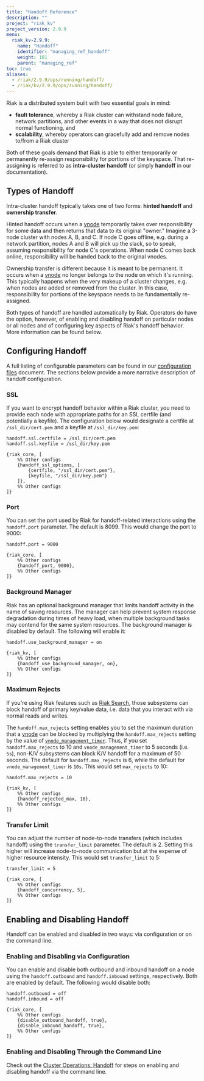 ```yaml
---
title: "Handoff Reference"
description: ""
project: "riak_kv"
project_version: 2.9.9
menu:
  riak_kv-2.9.9:
    name: "Handoff"
    identifier: "managing_ref_handoff"
    weight: 101
    parent: "managing_ref"
toc: true
aliases:
  - /riak/2.9.9/ops/running/handoff/
  - /riak/kv/2.9.9/ops/running/handoff/
---
```


[cluster ops handoff]: {{<baseurl>}}riak/kv/2.9.9/using/cluster-operations/handoff

Riak is a distributed system built with two essential goals in mind:

* **fault tolerance**, whereby a Riak cluster can withstand node
    failure, network partitions, and other events in a way that does not
    disrupt normal functioning, and
* **scalability**, whereby operators can gracefully add and remove nodes
    to/from a Riak cluster

Both of these goals demand that Riak is able to either temporarily or
permanently re-assign responsibility for portions of the keyspace. That
re-assigning is referred to as **intra-cluster handoff** (or simply
**handoff** in our documentation).

## Types of Handoff

Intra-cluster handoff typically takes one of two forms: **hinted
handoff** and **ownership transfer**.

Hinted handoff occurs when a [vnode]({{<baseurl>}}riak/kv/2.9.9/learn/glossary/#vnode) temporarily takes over responsibility for some data and then returns that data to its original "owner." Imagine a 3-node cluster with nodes A, B, and C. If node C goes offline, e.g. during a network partition, nodes A and B will pick
up the slack, so to speak, assuming responsibility for node C's
operations. When node C comes back online, responsibility will be handed
back to the original vnodes.

Ownership transfer is different because it is meant to be permanent.
It occurs when a [vnode]({{<baseurl>}}riak/kv/2.9.9/learn/glossary/#vnode) no longer belongs to the node on which it's running. This typically happens when the very
makeup of a cluster changes, e.g. when nodes are added or removed from
the cluster. In this case, responsibility for portions of the keyspace
needs to be fundamentally re-assigned.

Both types of handoff are handled automatically by Riak. Operators do
have the option, however, of enabling and disabling handoff on
particular nodes or all nodes and of configuring key aspects of Riak's
handoff behavior. More information can be found below.

## Configuring Handoff

A full listing of configurable parameters can be found in our
[configuration files]({{<baseurl>}}riak/kv/2.9.9/configuring/reference/#intra-cluster-handoff)
document. The sections below provide a more narrative description of
handoff configuration.

### SSL

If you want to encrypt handoff behavior within a Riak cluster, you need
to provide each node with appropriate paths for an SSL certfile (and
potentially a keyfile). The configuration below would designate a
certfile at `/ssl_dir/cert.pem` and a keyfile at `/ssl_dir/key.pem`:

```riakconf
handoff.ssl.certfile = /ssl_dir/cert.pem
handoff.ssl.keyfile = /ssl_dir/key.pem
```

```appconfig
{riak_core, [
    %% Other configs
    {handoff_ssl_options, [
        {certfile, "/ssl_dir/cert.pem"},
        {keyfile, "/ssl_dir/key.pem"}
    ]},
    %% Other configs
]}
```

### Port

You can set the port used by Riak for handoff-related interactions using
the `handoff.port` parameter. The default is 8099. This would change the
port to 9000:

```riakconf
handoff.port = 9000
```

```appconfig
{riak_core, [
    %% Other configs
    {handoff_port, 9000},
    %% Other configs
]}
```

### Background Manager

Riak has an optional background manager that limits handoff activity in
the name of saving resources. The manager can help prevent system
response degradation during times of heavy load, when multiple
background tasks may contend for the same system resources. The
background manager is disabled by default. The following will enable it:

```riakconf
handoff.use_background_manager = on
```

```appconfig
{riak_kv, [
    %% Other configs
    {handoff_use_background_manager, on},
    %% Other configs
]}
```

### Maximum Rejects

If you're using Riak features such as [Riak Search]({{<baseurl>}}riak/kv/2.9.9/developing/usage/search/),
those subsystems can block handoff of primary key/value data, i.e. data
that you interact with via normal reads and writes.

The `handoff.max_rejects` setting enables you to set the maximum
duration that a [vnode]({{<baseurl>}}riak/kv/2.9.9/learn/glossary/#vnode) can be blocked by multiplying the
`handoff.max_rejects` setting by the value of
[`vnode_management_timer`]({{<baseurl>}}riak/kv/2.9.9/configuring/reference/#vnode_management_timer).
Thus, if you set `handoff.max_rejects` to 10 and
`vnode_management_timer` to 5 seconds (i.e. `5s`), non-K/V subsystems
can block K/V handoff for a maximum of 50 seconds. The default for
`handoff.max_rejects` is 6, while the default for
`vnode_management_timer` is `10s`. This would set `max_rejects` to 10:

```riakconf
handoff.max_rejects = 10
```

```appconfig
{riak_kv, [
    %% Other configs
    {handoff_rejected_max, 10},
    %% Other configs
]}
```

### Transfer Limit

You can adjust the number of node-to-node transfers (which includes
handoff) using the `transfer_limit` parameter. The default is 2. Setting
this higher will increase node-to-node communication but at the expense
of higher resource intensity. This would set `transfer_limit` to 5:

```riakconf
transfer_limit = 5
```

```appconfig
{riak_core, [
    %% Other configs
    {handoff_concurrency, 5},
    %% Other configs
]}
```

## Enabling and Disabling Handoff

Handoff can be enabled and disabled in two ways: via configuration or
on the command line.

### Enabling and Disabling via Configuration

You can enable and disable both outbound and inbound handoff on a node
using the `handoff.outbound` and `handoff.inbound` settings,
respectively. Both are enabled by default. The following would disable
both:

```riakconf
handoff.outbound = off
handoff.inbound = off
```

```appconfig
{riak_core, [
    %% Other configs
    {disable_outbound_handoff, true},
    {disable_inbound_handoff, true},
    %% Other configs
]}
```

### Enabling and Disabling Through the Command Line

Check out the [Cluster Operations: Handoff][cluster ops handoff] for steps on enabling and disabling handoff via the command line.




